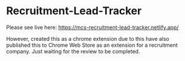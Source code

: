 # Recruitment-Lead-Tracker

Please see live here: https://mcs-recruitment-lead-tracker.netlify.app/ 

However, created this as a chrome extension due to this have also published this to Chrome Web Store as an extension for a recruitment company. Just waiting for the review to be completed.
